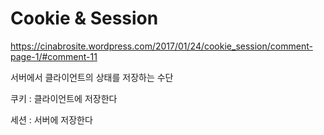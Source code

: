 # Cookie & Session

https://cinabrosite.wordpress.com/2017/01/24/cookie_session/comment-page-1/#comment-11

서버에서 클라이언트의 상태를 저장하는 수단  


쿠키 : 클라이언트에 저장한다 

세션 : 서버에 저장한다  
